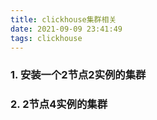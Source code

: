 ```yaml
---
title: clickhouse集群相关
date: 2021-09-09 23:41:49
tags: clickhouse
---
```


### 1. 安装一个2节点2实例的集群

### 2. 2节点4实例的集群


